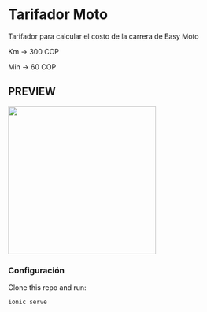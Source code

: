 # Tarifador Moto

Tarifador para calcular el costo de la carrera de Easy Moto

Km -> 300 COP

Min -> 60 COP

## PREVIEW

<img src=http://bitmemories.co/content/images/2015/07/proto1.png width="300">

### Configuración

Clone this repo and run:

```shell
ionic serve
```
